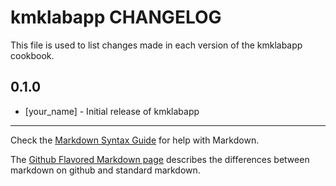 # kmklabapp CHANGELOG

This file is used to list changes made in each version of the kmklabapp cookbook.

## 0.1.0
- [your_name] - Initial release of kmklabapp

- - -
Check the [Markdown Syntax Guide](http://daringfireball.net/projects/markdown/syntax) for help with Markdown.

The [Github Flavored Markdown page](http://github.github.com/github-flavored-markdown/) describes the differences between markdown on github and standard markdown.
